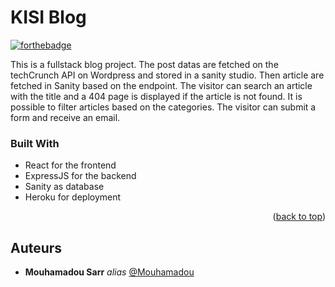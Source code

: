 # KISI Blog
[![forthebadge](http://forthebadge.com/images/badges/built-with-love.svg)](http://forthebadge.com) 

This is a fullstack blog project. The post datas are fetched on the techCrunch
API on Wordpress and stored in a sanity studio.
Then article are fetched in Sanity based on the endpoint.
The visitor can search an article with the title and 
a 404 page is displayed if the article is not found.
It is possible to filter articles based on the categories.
The visitor can submit a form and receive an email.

### Built With


* React for the frontend
* ExpressJS for the backend
* Sanity as database
* Heroku for deployment

<p align="right">(<a href="#top">back to top</a>)</p>

## Auteurs
* **Mouhamadou Sarr** _alias_ [@Mouhamadou](https://github.com/Momosa123)
